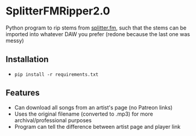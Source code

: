 # SplitterFMRipper2.0
Python program to rip stems from [splitter.fm](https://splitter.fm), such that the stems can be imported into whatever DAW you prefer (redone because the last one was messy)

## Installation
- ```pip install -r requirements.txt```

## Features
- Can download all songs from an artist's page (no Patreon links)
- Uses the original filename (converted to .mp3) for more archival/professional purposes
- Program can tell the difference between artist page and player link
